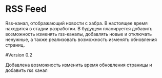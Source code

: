 # RSS Feed

Rss-канал, отображающий новости с хабра. В настоящее время находится в стадии разработки. 
В будущем планируется добавить возможность изменять rss-каналы, добавлять новые и отключать ненужные, а также реализовать возможность изменять обновления страниц.

#Version 0.2

Добавлена возможность изменить время обновления страницы и добавить rss канал
